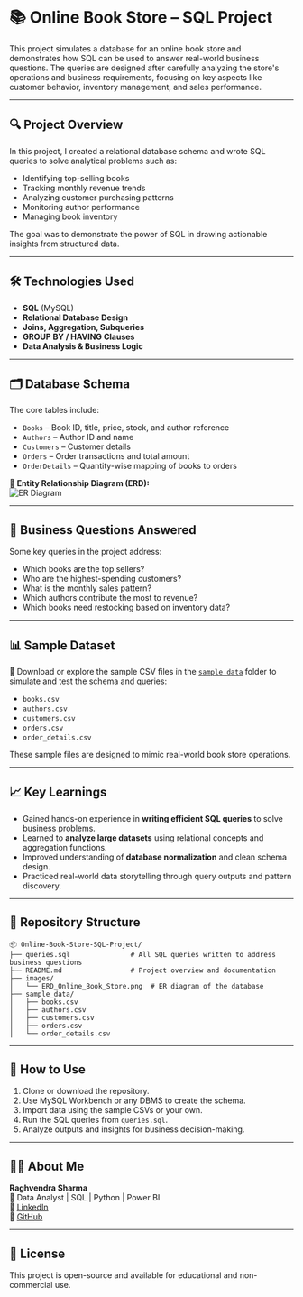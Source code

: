# 📚 Online Book Store – SQL Project

This project simulates a database for an online book store and demonstrates how SQL can be used to answer real-world business questions. The queries are designed after carefully analyzing the store's operations and business requirements, focusing on key aspects like customer behavior, inventory management, and sales performance.

---

## 🔍 Project Overview

In this project, I created a relational database schema and wrote SQL queries to solve analytical problems such as:

- Identifying top-selling books
- Tracking monthly revenue trends
- Analyzing customer purchasing patterns
- Monitoring author performance
- Managing book inventory

The goal was to demonstrate the power of SQL in drawing actionable insights from structured data.

---

## 🛠 Technologies Used

- **SQL** (MySQL)
- **Relational Database Design**
- **Joins, Aggregation, Subqueries**
- **GROUP BY / HAVING Clauses**
- **Data Analysis & Business Logic**

---

## 🗂 Database Schema

The core tables include:

- `Books` – Book ID, title, price, stock, and author reference  
- `Authors` – Author ID and name  
- `Customers` – Customer details  
- `Orders` – Order transactions and total amount  
- `OrderDetails` – Quantity-wise mapping of books to orders  

📌 **Entity Relationship Diagram (ERD):**  
![ER Diagram]([images/ERD_Online_Book_Store.png](https://github.com/raghvendra-1007/Online-Book-Store-SQL-Project/blob/main/Enhanced-entity-relationship%20Diagram/ER%20Diagram.png)****)

---

## 🧠 Business Questions Answered

Some key queries in the project address:

- Which books are the top sellers?
- Who are the highest-spending customers?
- What is the monthly sales pattern?
- Which authors contribute the most to revenue?
- Which books need restocking based on inventory data?

---

## 📊 Sample Dataset

📁 Download or explore the sample CSV files in the [`sample_data`](sample_data/) folder to simulate and test the schema and queries:

- `books.csv`
- `authors.csv`
- `customers.csv`
- `orders.csv`
- `order_details.csv`

These sample files are designed to mimic real-world book store operations.

---

## 📈 Key Learnings

- Gained hands-on experience in **writing efficient SQL queries** to solve business problems.
- Learned to **analyze large datasets** using relational concepts and aggregation functions.
- Improved understanding of **database normalization** and clean schema design.
- Practiced real-world data storytelling through query outputs and pattern discovery.

---

## 📁 Repository Structure

```
📦 Online-Book-Store-SQL-Project/
├── queries.sql               # All SQL queries written to address business questions
├── README.md                 # Project overview and documentation
├── images/
│   └── ERD_Online_Book_Store.png  # ER diagram of the database
├── sample_data/
│   ├── books.csv
│   ├── authors.csv
│   ├── customers.csv
│   ├── orders.csv
│   └── order_details.csv
```

---

## 🚀 How to Use

1. Clone or download the repository.
2. Use MySQL Workbench or any DBMS to create the schema.
3. Import data using the sample CSVs or your own.
4. Run the SQL queries from `queries.sql`.
5. Analyze outputs and insights for business decision-making.

---

## 🙋‍♂️ About Me

**Raghvendra Sharma**  
📍 Data Analyst | SQL | Python | Power BI  
🔗 [LinkedIn](https://www.linkedin.com/in/raghvendra-sharma2002/)  
🐙 [GitHub](https://github.com/raghvendra-1007)

---

## 📌 License

This project is open-source and available for educational and non-commercial use.
